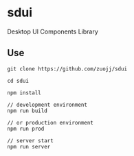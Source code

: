 # sdui
Desktop UI Components Library


## Use
```
git clone https://github.com/zuojj/sdui

cd sdui

npm install

// development environment
npm run build

// or production environment
npm run prod

// server start
npm run server
```